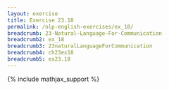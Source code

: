 ```yaml
---
layout: exercise
title: Exercise 23.18
permalink: /nlp-english-exercises/ex_18/
breadcrumb: 23-Natural-Language-For-Communication
breadcrumb2: ex_18
breadcrumb3: 23naturalLanguageForCommunication
breadcrumb4: ch23ex18
breadcrumb5: ex23.18
---
```


{% include mathjax_support %}

